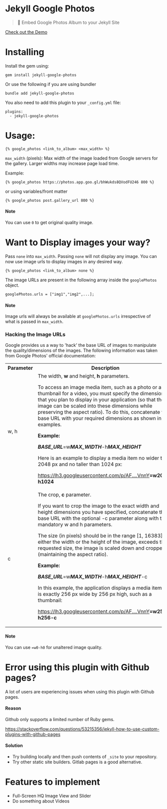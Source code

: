 
# Jekyll Google Photos

> 💎 Embed Google Photos Album to your Jekyll Site

[Check out the Demo](http://chira.ga/trip-to-annecy/)

# Installing

Install the gem using:
```
gem install jekyll-google-photos
```

Or use the following if you are using bundler
```
bundle add jekyll-google-photos
```

You also need to add this plugin to your `_config.yml` file:
```
plugins:
  - jekyll-google-photos
```

# Usage:
```
{% google_photos <link_to_album> <max_width> %}
```
`max_width` (pixels): Max width of the image loaded from Google servers for the gallery. Larger widths may increase page load time.

Example:
```
{% google_photos https://photos.app.goo.gl/bhWukds8QVodFU246 800 %}
```
or using variables/front matter

```
{% google_photos post.gallery_url 800 %}
```

#### Note
You can use `0` to get original quality image.

# Want to Display images your way?

Pass `none` into `max_width`. Passing `none` will not display any image. You can now use image urls to display images in any desired way.
```
{% google_photos <link_to_album> none %}
```
The image URLs are present in the following array inside the `googlePhotos` object.
```
googlePhotos.urls = ["img1","img2",...];
```
#### Note
Image urls will always be available at `googlePhotos.urls` irrespective of what is passed in `max_width`.

### Hacking the Image URLs

Google provides us a way to 'hack' the base URL of images to manipulate the quality/dimensions of the images. The following information was taken from Google Photos' official documentation:

<table>
<tr>
<th>
Parameter
</th>
<th>
Description
</th>
</tr>
<tr>
<td>
w, h
</td>
<td>
The width,  <b>w</b>  and height,  <b>h</b>  parameters.

To access an image media item, such as a photo or a thumbnail for a video, you must specify the dimensions that you plan to display in your application (so that the image can be scaled into these dimensions while preserving the aspect ratio). To do this, concatenate the base URL with your required dimensions as shown in the examples.

<b>Example:</b>

<b><i>BASE_URL</i></b>=w<i><b>MAX_WIDTH</b></i>-h<i><b>MAX_HEIGHT</b></i>

Here is an example to display a media item no wider than 2048 px and no taller than 1024 px:

https://lh3.googleusercontent.com/p/AF....VnnY<b>=w2048-h1024</b>
</td>
</tr>
<tr>
<td>
c
</td>
<td>
The crop, <b>c</b> parameter.

If you want to crop the image to the exact width and height dimensions you have specified, concatenate the base URL with the optional -c parameter along with the mandatory w and h parameters.

The size (in pixels) should be in the range [1, 16383]. If either the width or the height of the image, exceeds the requested size, the image is scaled down and cropped (maintaining the aspect ratio).

<b>Example:</b>

<b><i>BASE_URL</i></b>=w<i><b>MAX_WIDTH</b></i>-h<i><b>MAX_HEIGHT</b></i>-c

In this example, the application displays a media item that is exactly 256 px wide by 256 px high, such as a thumbnail:

https://lh3.googleusercontent.com/p/AF....VnnY<b>=w256-h256-c</b>
</td>
</tr>
</table>

#### Note
You can use `=w0-h0` for unaltered image quality.

# Error using this plugin with Github pages?

A lot of users are experiencing issues when using this plugin with Github pages.

#### Reason

Github only supports a limited number of Ruby gems.

https://stackoverflow.com/questions/53215356/jekyll-how-to-use-custom-plugins-with-github-pages

#### Solution

 - Try building locally and then push contents of `_site` to your repository.
 - Try other static site builders. Gitlab pages is a good alternative.

# Features to implement

* Full-Screen HQ Image View and Slider
* Do something about Videos
